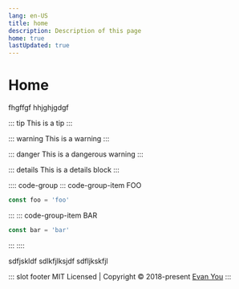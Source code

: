 ```yaml
---
lang: en-US
title: home
description: Description of this page
home: true
lastUpdated: true
---
```


# Home

fhgffgf
hhjghjgdgf


::: tip
This is a tip
:::

::: warning
This is a warning
:::

::: danger
This is a dangerous warning
:::

::: details
This is a details block
:::

:::: code-group
::: code-group-item FOO
```js
const foo = 'foo'
```
:::
::: code-group-item BAR
```js
const bar = 'bar'
```
:::
::::

sdfjskldf
sdlkfjlksjdf
sdfljkskfjl

::: slot footer
MIT Licensed | Copyright © 2018-present [Evan You](https://github.com/yyx990803)
:::